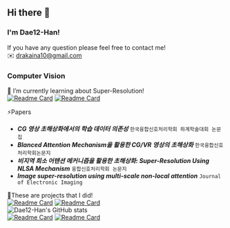 ## Hi there 👋
### I'm Dae12-Han!

If you have any question please feel free to contact me!   
✉️ drakaina10@gmail.com   

### Computer Vision   
📝 I’m currently learning about Super-Resolution!   
[![Readme Card](https://github-readme-stats.vercel.app/api/pin/?username=Dae12-Han&repo=MSNLN)](https://github.com/Dae12-Han/MSNLN)
[![Readme Card](https://github-readme-stats.vercel.app/api/pin/?username=Dae12-Han&repo=MSNLN_demo)](https://github.com/Dae12-Han/MSNLN_demo)   

⚡Papers
+ **_CG 영상 초해상화에서의 학습 데이터 의존성_** ```한국융합신호처리학회 하계학술대회 논문집```
+ **_Blanced Attention Mechanism을 활용한 CG/VR 영상의 초해상화_** ```한국융합신호처리학회논문지```
+ **_비지역 희소 어텐션 메커니즘을 활용한 초해상화: Super-Resolution Using NLSA Mechanism_** ```융합신호처리학회 논문지```
+ **_Image super-resolution using multi-scale non-local attention_** ```Journal of Electronic Imaging```


🌱These are projects that I did!  
[![Readme Card](https://github-readme-stats.vercel.app/api/pin/?username=Dae12-Han&repo=Background-Replacement)](https://github.com/Dae12-Han/Background-Replacement)
[![Readme Card](https://github-readme-stats.vercel.app/api/pin/?username=Dae12-Han&repo=Face-recognition)](https://github.com/Dae12-Han/Face-recognition)   
![Dae12-Han's GitHub stats](https://github-readme-stats.vercel.app/api?username=Dae12-Han)      
[![Readme Card](https://github-readme-stats.vercel.app/api/pin/?username=Dae12-Han&repo=ESPCN_pytorch)](https://github.com/Dae12-Han/ESPCN_pytorch)
[![Readme Card](https://github-readme-stats.vercel.app/api/pin/?username=Dae12-Han&repo=ESPCN_tensorflow)](https://github.com/Dae12-Han/ESPCN_tensorflow)   
    
<!--
**Dae12-Han/Dae12-Han** is a ✨ _special_ ✨ repository because its `README.md` (this file) appears on your GitHub profile.

Here are some ideas to get you started:

- 🔭 I’m currently working on ...
- 🌱 I’m currently learning ...
- 👯 I’m looking to collaborate on ...
- 🤔 I’m looking for help with ...
- 💬 Ask me about ...
- 📫 How to reach me: ...
- 😄 Pronouns: ...
- ⚡ Fun fact: ...
-->
